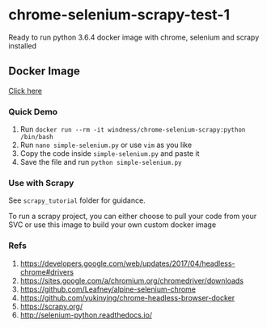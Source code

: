 # chrome-selenium-scrapy-test-1
Ready to run python 3.6.4 docker image with chrome, selenium and scrapy installed

## Docker Image
[Click here](https://hub.docker.com/r/windness/chrome-selenium-scrapy/)

### Quick Demo
1. Run `docker run --rm -it windness/chrome-selenium-scrapy:python /bin/bash`
2. Run `nano simple-selenium.py` or use `vim` as you like
3. Copy the code inside `simple-selenium.py` and paste it
4. Save the file and run `python simple-selenium.py`

### Use with Scrapy
See `scrapy_tutorial` folder for guidance.

To run a scrapy project, you can either choose to pull your code from your SVC or use this image to build your own custom docker image

### Refs
1. https://developers.google.com/web/updates/2017/04/headless-chrome#drivers
2. https://sites.google.com/a/chromium.org/chromedriver/downloads
3. https://github.com/Leafney/alpine-selenium-chrome
4. https://github.com/yukinying/chrome-headless-browser-docker
5. https://scrapy.org/
6. http://selenium-python.readthedocs.io/
